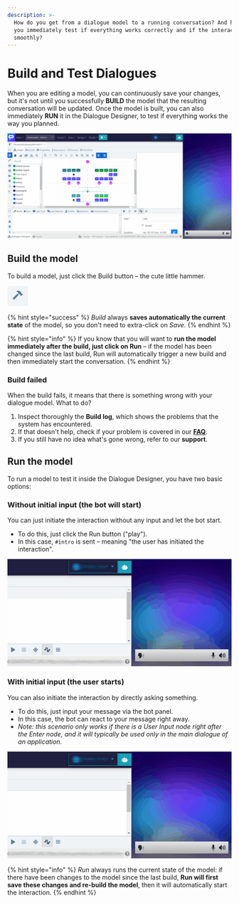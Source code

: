 ```yaml
---
description: >-
  How do you get from a dialogue model to a running conversation? And how can
  you immediately test if everything works correctly and if the interaction runs
  smoothly?
---
```


# Build and Test Dialogues

When you are editing a model, you can continuously save your changes, but it's not until you successfully **BUILD** the model that the resulting conversation will be updated. Once the model is built, you can also immediately **RUN** it in the Dialogue Designer, to test if everything works the way you planned.

![](../../.gitbook/assets/build.gif)

## Build the model

To build a model, just click the Build button – the cute little hammer.

![](../../.gitbook/assets/image%20%2867%29.png)

{% hint style="success" %}
_Build_ always **saves automatically the current state** of the model, so you don't need to extra-click on _Save_.
{% endhint %}

{% hint style="info" %}
If you know that you will want to **run the model immediately after the build, just click on Run** – if the model has been changed since the last build, Run will automatically trigger a new build and then immediately start the conversation.
{% endhint %}

### Build failed

When the build fails, it means that there is something wrong with your dialogue model. What to do?

1. Inspect thoroughly the **Build log**, which shows the problems that the system has encountered.
2. If that doesn't help, check if your problem is covered in our [**FAQ**](../faq.md).
3. If you still have no idea what's gone wrong, refer to our **support**.

## Run the model

To run a model to test it inside the Dialogue Designer, you have two basic options:

### **Without initial input \(the bot will start\)**

You can just initiate the interaction without any input and let the bot start.

* To do this, just click the Run button \("play"\).
* In this case, `#intro` is sent – meaning "the user has initiated the interaction".

![](../../.gitbook/assets/intro.gif)

### With initial input \(the user starts\)

You can also initiate the interaction by directly asking something.

* To do this, just input your message via the bot panel.
* In this case, the bot can react to your message right away.
* _Note: this scenario only works if there is a User Input node right after the Enter node, and it will typically be used only in the main dialogue of an application._

![](../../.gitbook/assets/intro2.gif)

{% hint style="info" %}
_Run_ always runs the current state of the model: if there have been changes to the model since the last build, **Run will first save these changes and re-build the model**, then it will automatically start the interaction.
{% endhint %}

